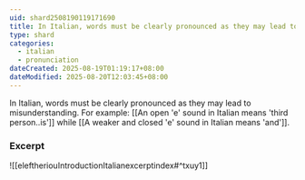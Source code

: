 ```yaml
---
uid: shard2508190119171690
title: In Italian, words must be clearly pronounced as they may lead to misunderstanding
type: shard
categories:
  - italian
  - pronunciation
dateCreated: 2025-08-19T01:19:17+08:00
dateModified: 2025-08-20T12:03:45+08:00
---
```

In Italian, words must be clearly pronounced as they may lead to misunderstanding. For example: [[An open 'e' sound in Italian means 'third person..is']] while [[A weaker and closed 'e' sound in Italian means 'and']]. 

### Excerpt
![[eleftheriouIntroductionItalianexcerptindex#^txuy1]]